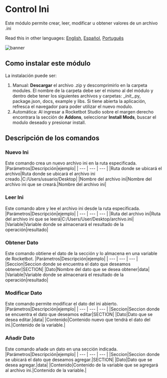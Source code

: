 # Control Ini
  
Este módulo permite crear, leer, modificar u obtener valores de un archivo .ini  

Read this in other languages: [English](Manual_ControlIni.md), [Español](Manual_ControlIni.es.md), [Português](Manual_ControlIni.pr.md)
  
![banner](imgs/Banner_ControlIni.png)
## Como instalar este módulo
  
La instalación puede ser:
1. Manual: __Descargar__ el archivo .zip y descomprimirlo en la carpeta modules. El nombre de la carpeta debe ser el mismo al del módulo y dentro debe tener los siguientes archivos y carpetas: \__init__.py, package.json, docs, example y libs. Si tiene abierta la aplicación, refresca el navegador para poder utilizar el nuevo modulo.
2. Automática: Al ingresar a Rocketbot Studio sobre el margen derecho encontrara la sección de **Addons**, seleccionar **Install Mods**, buscar el modulo deseado y presionar install.  



## Descripción de los comandos

### Nuevo Ini
  
Este comando crea un nuevo archivo ini en la ruta especificada.
|Parámetros|Descripción|ejemplo|
| --- | --- | --- |
|Ruta donde se ubicará el archivo|Ruta donde se ubicará el archivo ini creado.|C:/Users/usuario/Desktop|
|Nombre del archivo ini|Nombre del archivo ini que se creará.|Nombre del archivo ini|

### Leer Ini
  
Este comando abre y lee el archivo ini desde la ruta especificada.
|Parámetros|Descripción|ejemplo|
| --- | --- | --- |
|Ruta del archivo ini|Ruta del archivo ini que se leerá|C:/Users/User/Desktop/archivo.ini|
|Variable|Variable donde se almacenará el resultado de la operación|resultado|

### Obtener Dato
  
Este comando obtiene el dato de la sección y lo almacena en una variable de Rocketbot.
|Parámetros|Descripción|ejemplo|
| --- | --- | --- |
|Seccion|Seccion donde se encuentra el dato que deseamos obtener|SECTION|
|Dato|Nombre del dato que se desea obtener|data|
|Variable|Variable donde se almacenará el resultado de la operación|resultado|

### Modificar Dato
  
Este comando permite modificar el dato del ini abierto.
|Parámetros|Descripción|ejemplo|
| --- | --- | --- |
|Seccion|Seccion donde se encuentra el dato que deseamos editar|SECTION|
|Dato|Dato que se desea editar.|data|
|Contenido|Contenido nuevo que tendrá el dato del ini.|Contenido de la variable.|

### Añadir Dato
  
Este comando añade un dato en una sección indicada.
|Parámetros|Descripción|ejemplo|
| --- | --- | --- |
|Seccion|Seccion donde se ubicará el dato que deseamos agregar.|SECTION|
|Dato|Dato que se desea agregar.|data|
|Contenido|Contenido de la variable que se agregará al archivo ini.|Contenido de la variable.|
